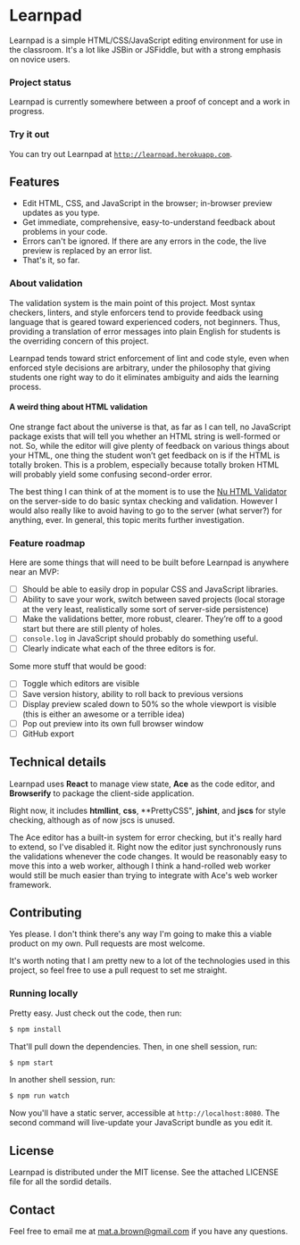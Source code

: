 # Learnpad #

Learnpad is a simple HTML/CSS/JavaScript editing environment for use in the
classroom. It's a lot like JSBin or JSFiddle, but with a strong emphasis on
novice users.

### Project status ###

Learnpad is currently somewhere between a proof of concept and a work in
progress.

### Try it out ###

You can try out Learnpad at
[`http://learnpad.herokuapp.com`](http://learnpad.herokuapp.com).

## Features ##

* Edit HTML, CSS, and JavaScript in the browser; in-browser preview updates as
  you type.
* Get immediate, comprehensive, easy-to-understand feedback about problems in
  your code.
* Errors can't be ignored. If there are any errors in the code, the live
  preview is replaced by an error list.
* That's it, so far.

### About validation ###

The validation system is the main point of this project. Most syntax checkers,
linters, and style enforcers tend to provide feedback using language that is
geared toward experienced coders, not beginners. Thus, providing a translation
of error messages into plain English for students is the overriding concern of
this project.

Learnpad tends toward strict enforcement of lint and code style, even when
enforced style decisions are arbitrary, under the philosophy that giving
students one right way to do it eliminates ambiguity and aids the learning
process.

#### A weird thing about HTML validation ####

One strange fact about the universe is that, as far as I can tell, no
JavaScript package exists that will tell you whether an HTML string is
well-formed or not. So, while the editor will give plenty of feedback on
various things about your HTML, one thing the student won’t get feedback on is
if the HTML is totally broken. This is a problem, especially because totally
broken HTML will probably yield some confusing second-order error.

The best thing I can think of at the moment is to use the [Nu HTML
Validator](https://github.com/validator/validator) on the server-side to do
basic syntax checking and validation. However I would also really like to avoid
having to go to the server (what server?) for anything, ever. In general, this
topic merits further investigation.

### Feature roadmap ###

Here are some things that will need to be built before Learnpad is anywhere
near an MVP:

- [ ] Should be able to easily drop in popular CSS and JavaScript libraries.
- [ ] Ability to save your work, switch between saved projects (local storage
      at the very least, realistically some sort of server-side persistence)
- [ ] Make the validations better, more robust, clearer. They’re off to a good
      start but there are still plenty of holes.
- [ ] `console.log` in JavaScript should probably do something useful.
- [ ] Clearly indicate what each of the three editors is for.

Some more stuff that would be good:

- [ ] Toggle which editors are visible
- [ ] Save version history, ability to roll back to previous versions
- [ ] Display preview scaled down to 50% so the whole viewport is visible (this
      is either an awesome or a terrible idea)
- [ ] Pop out preview into its own full browser window
- [ ] GitHub export

## Technical details ##

Learnpad uses **React** to manage view state, **Ace** as the code editor, and
**Browserify** to package the client-side application.

Right now, it includes **htmllint**, **css**, **PrettyCSS", **jshint**, and **jscs** for
style checking, although as of now jscs is unused.

The Ace editor has a built-in system for error checking, but it's really hard
to extend, so I've disabled it. Right now the editor just synchronously runs
the validations whenever the code changes. It would be reasonably easy to move
this into a web worker, although I think a hand-rolled web worker would still
be much easier than trying to integrate with Ace's web worker framework.

## Contributing ##

Yes please. I don't think there's any way I'm going to make this a viable
product on my own. Pull requests are most welcome.

It's worth noting that I am pretty new to a lot of the technologies used in
this project, so feel free to use a pull request to set me straight.

### Running locally ###

Pretty easy. Just check out the code, then run:

```bash
$ npm install
```

That'll pull down the dependencies. Then, in one shell session, run:

```bash
$ npm start
```

In another shell session, run:

```bash
$ npm run watch
```

Now you'll have a static server, accessible at `http://localhost:8080`. The
second command will live-update your JavaScript bundle as you edit it.

## License ##

Learnpad is distributed under the MIT license. See the attached LICENSE file
for all the sordid details.

## Contact ##

Feel free to email me at mat.a.brown@gmail.com if you have any questions.
